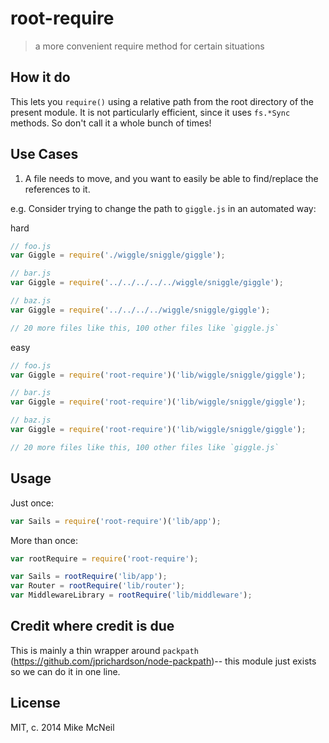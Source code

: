 root-require
============
> a more convenient require method for certain situations


## How it do
This lets you `require()` using a relative path from the root directory of the present module.
It is not particularly efficient, since it uses `fs.*Sync` methods. So don't call it a whole bunch of times!

## Use Cases

1. A file needs to move, and you want to easily be able to find/replace the references to it.

e.g. Consider trying to change the path to `giggle.js` in an automated way:

hard 
```javascript
// foo.js
var Giggle = require('./wiggle/sniggle/giggle');

// bar.js
var Giggle = require('../../../../../wiggle/sniggle/giggle');

// baz.js
var Giggle = require('../../../../wiggle/sniggle/giggle');

// 20 more files like this, 100 other files like `giggle.js`
```

easy
```javascript
// foo.js
var Giggle = require('root-require')('lib/wiggle/sniggle/giggle');

// bar.js
var Giggle = require('root-require')('lib/wiggle/sniggle/giggle');

// baz.js
var Giggle = require('root-require')('lib/wiggle/sniggle/giggle');

// 20 more files like this, 100 other files like `giggle.js`
```


## Usage

Just once:
```javascript
var Sails = require('root-require')('lib/app');
```

More than once:
```javascript
var rootRequire = require('root-require');

var Sails = rootRequire('lib/app');
var Router = rootRequire('lib/router');
var MiddlewareLibrary = rootRequire('lib/middleware');
```


## Credit where credit is due
This is mainly a thin wrapper around `packpath` (https://github.com/jprichardson/node-packpath)-- this module just exists so we can do it in one line.


## License

MIT, c. 2014 Mike McNeil
